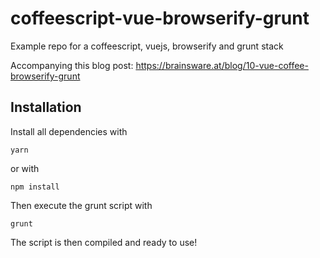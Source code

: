 # coffeescript-vue-browserify-grunt
Example repo for a coffeescript, vuejs, browserify and grunt stack

Accompanying this blog post: https://brainsware.at/blog/10-vue-coffee-browserify-grunt

## Installation

Install all dependencies with

`yarn`

or with

`npm install`

Then execute the grunt script with

`grunt`

The script is then compiled and ready to use!

